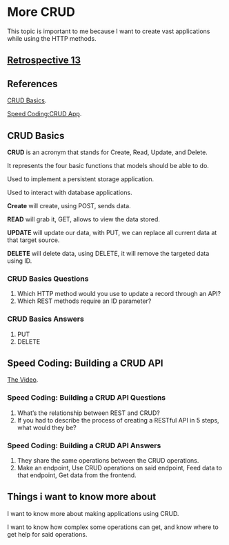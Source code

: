 # More CRUD

This topic is important to me because I want to create vast applications while using the HTTP methods.

## [Retrospective 13](https://connerkt.github.io/Reading-Notes/301/Class13/Retro13)

## References

[CRUD Basics](https://medium.com/geekculture/crud-operations-explained-2a44096e9c88).

[Speed Coding:CRUD App](https://www.youtube.com/watch?v=EzNcBhSv1Wo).

## CRUD Basics

**CRUD** is an acronym that stands for Create, Read, Update, and Delete.

It represents the four basic functions that models should be able to do.

Used to implement a persistent storage application.

Used to interact with database applications.

**Create** will create, using POST, sends data.

**READ** will grab it, GET, allows to view the data stored.

**UPDATE** will update our data, with PUT, we can replace all current data at that target source.

**DELETE** will delete data, using DELETE, it will remove the targeted data using ID.

### CRUD Basics Questions

1. Which HTTP method would you use to update a record through an API?
2. Which REST methods require an ID parameter?

### CRUD Basics Answers

1. PUT
2. DELETE

## Speed Coding: Building a CRUD API

[The Video](https://www.youtube.com/watch?v=EzNcBhSv1Wo).

### Speed Coding: Building a CRUD API Questions

1. What’s the relationship between REST and CRUD?
2. If you had to describe the process of creating a RESTful API in 5 steps, what would they be?

### Speed Coding: Building a CRUD API Answers

1. They share the same operations between the CRUD operations.
2. Make an endpoint, Use CRUD operations on said endpoint, Feed data to that endpoint, Get data from the frontend.

## Things i want to know more about

I want to know more about making applications using CRUD.

I want to know how complex some operations can get, and know where to get help for said operations.